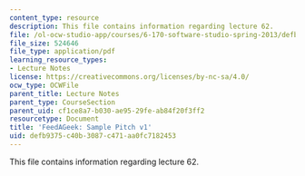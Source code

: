 ```yaml
---
content_type: resource
description: This file contains information regarding lecture 62.
file: /ol-ocw-studio-app/courses/6-170-software-studio-spring-2013/defb9375c40b3087c471aa0fc7182453_MIT6_170S13_62-takeout1.pdf
file_size: 524646
file_type: application/pdf
learning_resource_types:
- Lecture Notes
license: https://creativecommons.org/licenses/by-nc-sa/4.0/
ocw_type: OCWFile
parent_title: Lecture Notes
parent_type: CourseSection
parent_uid: cf1ce8a7-b030-ae95-29fe-ab84f20f3ff2
resourcetype: Document
title: 'FeedAGeek: Sample Pitch v1'
uid: defb9375-c40b-3087-c471-aa0fc7182453
---
```

This file contains information regarding lecture 62.